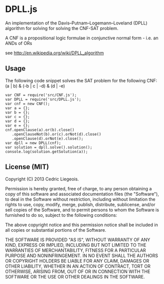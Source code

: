 # DPLL.js

An implementation of the Davis–Putnam–Logemann–Loveland (DPLL) algorithm for solving for solving the CNF-SAT problem.

A CNF is a propositional logic formulae in conjunctive normal form - i.e. an ANDs of ORs

see http://en.wikipedia.org/wiki/DPLL_algorithm

## Usage
The following code snippet solves the SAT problem for the following CNF: (a | b) & (-b | c | -d) & (d | -e)
    
    var CNF = require('src/CNF.js');
    var DPLL = require('src/DPLL.js');
    var cnf = new CNF();
    var a = {};
    var b = {};
    var c = {};
    var d = {};
    var e = {};
    cnf.openClause(a).or(b).close()
       .openClauseNot(b).or(c).orNot(d).close()
       .openClause(d).orNot(e).close();
    var dpll = new DPLL(cnf);
    var solution = dpll.solve().solution();
    console.log(solution.getSolution(a));

## License (MIT)

 Copyright (C) 2013 Cedric Liegeois.

 Permission is hereby granted, free of charge, to any person obtaining 
 a copy of this software and associated documentation files (the 
 "Software"), to deal in the Software without restriction, including 
 without limitation the rights to use, copy, modify, merge, publish,
 distribute, sublicense, and/or sell copies of the Software, and to
 permit persons to whom the Software is furnished to do so, subject 
 to the following conditions:

 The above copyright notice and this permission notice shall be
 included in all copies or substantial portions of the Software.

 THE SOFTWARE IS PROVIDED "AS IS", WITHOUT WARRANTY OF ANY KIND,
 EXPRESS OR IMPLIED, INCLUDING BUT NOT LIMITED TO THE WARRANTIES OF
 MERCHANTABILITY, FITNESS FOR A PARTICULAR PURPOSE AND
 NONINFRINGEMENT. IN NO EVENT SHALL THE AUTHORS OR COPYRIGHT HOLDERS BE
 LIABLE FOR ANY CLAIM, DAMAGES OR OTHER LIABILITY, WHETHER IN AN ACTION
 OF CONTRACT, TORT OR OTHERWISE, ARISING FROM, OUT OF OR IN CONNECTION
 WITH THE SOFTWARE OR THE USE OR OTHER DEALINGS IN THE SOFTWARE.

